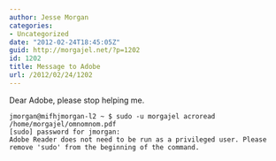 ```yaml
---
author: Jesse Morgan
categories:
- Uncategorized
date: "2012-02-24T18:45:05Z"
guid: http://morgajel.net/?p=1202
id: 1202
title: Message to Adobe
url: /2012/02/24/1202
---
```


Dear Adobe, please stop helping me.

```
jmorgan@mifhjmorgan-l2 ~ $ sudo -u morgajel acroread /home/morgajel/omnomnom.pdf 
[sudo] password for jmorgan: 
Adobe Reader does not need to be run as a privileged user. Please remove 'sudo' from the beginning of the command.

```